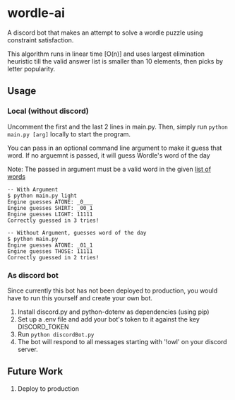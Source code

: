 # wordle-ai

A discord bot that makes an attempt to solve a wordle puzzle using constraint satisfaction.

This algorithm runs in linear time [O(n)] and uses largest elimination heuristic till the valid answer list is smaller than 10 elements, then picks by letter popularity.

## Usage

### Local (without discord)

Uncomment the first and the last 2 lines in main.py. Then, simply run `python main.py [arg]` locally to start the program.

You can pass in an optional command line argument to make it guess that word. If no arguemnt is passed, it will guess Wordle's word of the day

Note: The passed in argument must be a valid word in the given [list of words](./Wordle/WordList.py)

```
-- With Argument
$ python main.py light
Engine guesses ATONE: _0___
Engine guesses SHIRT: _00_1
Engine guesses LIGHT: 11111
Correctly guessed in 3 tries!

-- Without Argument, guesses word of the day
$ python main.py
Engine guesses ATONE: _01_1
Engine guesses THOSE: 11111
Correctly guessed in 2 tries!
```

### As discord bot

Since currently this bot has not been deployed to production, you would have to run this yourself and create your own bot.

1. Install discord.py and python-dotenv as dependencies (using pip)
2. Set up a .env file and add your bot's token to it against the key DISCORD_TOKEN
3. Run `python discordBot.py`
4. The bot will respond to all messages starting with '!owl' on your discord server.

## Future Work

1. Deploy to production
